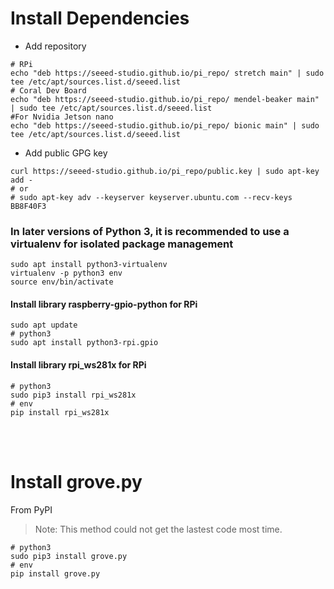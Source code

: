 
# Install Dependencies

- Add repository

```shell
# RPi
echo "deb https://seeed-studio.github.io/pi_repo/ stretch main" | sudo tee /etc/apt/sources.list.d/seeed.list
# Coral Dev Board
echo "deb https://seeed-studio.github.io/pi_repo/ mendel-beaker main" | sudo tee /etc/apt/sources.list.d/seeed.list
#For Nvidia Jetson nano
echo "deb https://seeed-studio.github.io/pi_repo/ bionic main" | sudo tee /etc/apt/sources.list.d/seeed.list
```

- Add public GPG key

```shell
curl https://seeed-studio.github.io/pi_repo/public.key | sudo apt-key add -
# or
# sudo apt-key adv --keyserver keyserver.ubuntu.com --recv-keys BB8F40F3
```
### In later versions of Python 3, it is recommended to use a virtualenv for isolated package management
```shell
sudo apt install python3-virtualenv
virtualenv -p python3 env
source env/bin/activate
```

#### Install library raspberry-gpio-python for RPi
```shell
sudo apt update
# python3
sudo apt install python3-rpi.gpio
```

#### Install library rpi_ws281x for RPi
```shell
# python3
sudo pip3 install rpi_ws281x
# env
pip install rpi_ws281x
```

<br><br>
# Install grove.py
From PyPI

> Note: This method could not get the lastest code most time.

```shell
# python3
sudo pip3 install grove.py
# env
pip install grove.py
```
